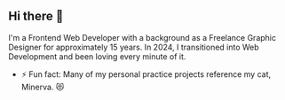 ## Hi there 👋

I'm a Frontend Web Developer with a background as a Freelance Graphic Designer for approximately 15 years. In 2024, I transitioned into Web Development and been loving every minute of it.
- ⚡ Fun fact: Many of my personal practice projects reference my cat, Minerva. 😻
<!--
**nicoles82991/nicoles82991** is a ✨ _special_ ✨ repository because its `README.md` (this file) appears on your GitHub profile.

Here are some ideas to get you started:

- 🔭 I’m currently working on ...
- 🌱 I’m currently learning ...
- 👯 I’m looking to collaborate on ...
- 🤔 I’m looking for help with ...
- 💬 Ask me about ...
- 📫 How to reach me: ...
- 😄 Pronouns: ...
- ⚡ Fun fact: ...
-->
